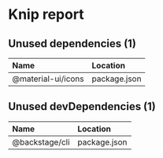 # Knip report

## Unused dependencies (1)

| Name               | Location     |
|:-------------------|:-------------|
| @material-ui/icons | package.json |

## Unused devDependencies (1)

| Name           | Location     |
|:---------------|:-------------|
| @backstage/cli | package.json |

